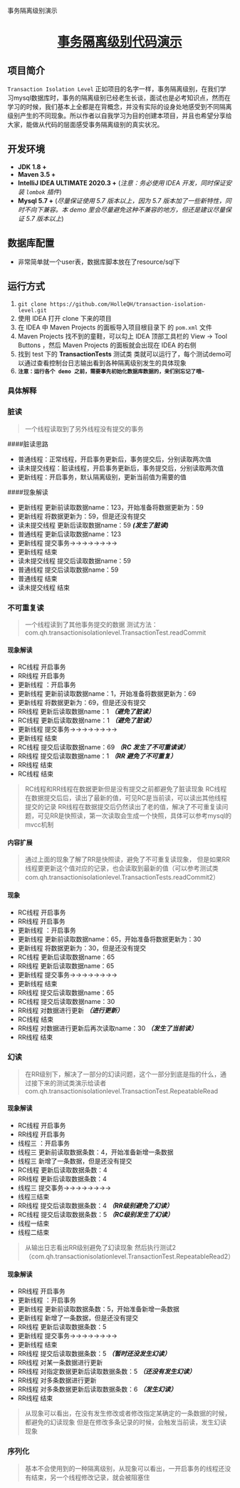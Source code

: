 事务隔离级别演示
<h1 align="center"><a href="https://github.com/xkcoding" target="_blank">事务隔离级别代码演示</a></h1>

## 项目简介

`Transaction Isolation Level`
正如项目的名字一样，事务隔离级别，在我们学习mysql数据库时，事务的隔离级别已经老生长谈，面试也是必考知识点，然而在学习的时候，我们基本上全都是在背概念，并没有实际的设身处地感受到不同隔离级别产生的不同现象。所以作者以自我学习为目的创建本项目，并且也希望分享给大家，能做从代码的层面感受事务隔离级别的真实状况。

## 开发环境

- **JDK 1.8 +**
- **Maven 3.5 +**
- **IntelliJ IDEA ULTIMATE 2020.3 +** (*注意：务必使用 IDEA 开发，同时保证安装 `lombok` 插件*)
- **Mysql 5.7 +** (*尽量保证使用 5.7 版本以上，因为 5.7 版本加了一些新特性，同时不向下兼容。本 demo 里会尽量避免这种不兼容的地方，但还是建议尽量保证 5.7 版本以上*)

## 数据库配置

- 非常简单就一个user表，数据库脚本放在了resource/sql下

## 运行方式

1. `git clone https://github.com/HolleQH/transaction-isolation-level.git`
2. 使用 IDEA 打开 clone 下来的项目
3. 在 IDEA 中 Maven Projects 的面板导入项目根目录下 的 `pom.xml` 文件
4. Maven Projects 找不到的童鞋，可以勾上 IDEA 顶部工具栏的 View -> Tool Buttons ，然后 Maven Projects 的面板就会出现在 IDEA 的右侧
5. 找到 test 下的 **TransactionTests** 测试类 类就可以运行了，每个测试demo可以通过查看控制台日志输出看到各种隔离级别发生的具体现象
6. **`注意：运行各个 demo 之前，需要事先初始化数据库数据的，亲们别忘记了哦~`**

### 具体解释

### 脏读
> 一个线程读取到了另外线程没有提交的事务

####脏读思路

- 普通线程：正常线程，开启事务更新后，事务提交后，分别读取两次值
- 读未提交线程：脏读线程，开启事务更新后，事务提交后，分别读取两次值
- 更新线程：开启事务，默认隔离级别，更新当前值为需要的值

####现象解读

- 更新线程 更新前读取数据name：123，开始准备将数据更新为：59
- 更新线程 将数据更新为：59，但是还没有提交
- 读未提交线程 更新后读取数据name：59  **_(发生了脏读)_**
- 普通线程 更新后读取数据name：123
- 更新线程 提交事务->->->->->->->->
- 更新线程 结束
- 读未提交线程 提交后读取数据name：59
- 普通线程 提交后读取数据name：59
- 普通线程 结束
- 读未提交线程 结束

### 不可重复读

> 一个线程读到了其他事务提交的数据
> 测试方法：com.qh.transactionisolationlevel.TransactionTest.readCommit

#### 现象解读

- RC线程 开启事务
- RR线程 开启事务
- 更新线程 ：开启事务
- 更新线程 更新前读取数据name：1，开始准备将数据更新为：69
- 更新线程 将数据更新为：69，但是还没有提交
- RR线程 更新后读取数据name：1 _**（避免了脏读）**_
- RC线程 更新后读取数据name：1 _**（避免了脏读）**_
- 更新线程 提交事务->->->->->->->->
- 更新线程 结束
- RC线程 提交后读取数据name：69 _**（RC 发生了不可重读读）**_
- RR线程 提交后读取数据name：1 _**（RR 避免了不可重复）**_
- RR线程 结束
- RC线程 结束

> RC线程和RR线程在数据更新但是没有提交之前都避免了脏读现象 RC线程在数据提交后后，读出了最新的值，可见RC是当前读，可以读出其他线程提交的记录 RR线程在数据提交后仍然读出了老的值，解决了不可重复读问题，可见RR是快照读，第一次读取会生成一个快照，具体可以参考mysql的mvcc机制

#### 内容扩展

> 通过上面的现象了解了RR是快照读，避免了不可重复读现象，
> 但是如果RR线程要更新这个值对应的记录，也会读取到最新的值（可以参考测试类com.qh.transactionisolationlevel.TransactionTests.readCommit2）

#### 现象

- RC线程 开启事务
- RR线程 开启事务
- 更新线程 ：开启事务
- 更新线程 更新前读取数据name：65，开始准备将数据更新为：30
- 更新线程 将数据更新为：30，但是还没有提交
- RC线程 更新后读取数据name：65
- RR线程 更新后读取数据name：65
- 更新线程 提交事务->->->->->->->->
- 更新线程 结束
- RR线程 提交后读取数据name：65
- RC线程 提交后读取数据name：30
- RR线程 对数据进行更新 _**（进行更新）**_
- RC线程 结束
- RR线程 对数据进行更新后再次读取name：30 _**（发生了当前读）**_
- RR线程 结束

### 幻读

> 在RR级别下，解决了一部分的幻读问题，这个一部分到底是指的什么，通过接下来的测试类演示给读者 com.qh.transactionisolationlevel.TransactionTest.RepeatableRead

#### 现象解读

- RC线程 开启事务
- RR线程 开启事务
- 线程三 ：开启事务
- 线程三 更新前读取数据条数：4，开始准备新增一条数据
- 线程三 新增了一条数据，但是还没有提交
- RC线程 更新后读取数据条数：4
- RR线程 更新后读取数据条数：4
- 线程三 提交事务->->->->->->->->
- 线程三结束
- RR线程 提交后读取数据条数：4 _**（RR级别避免了幻读）**_
- RC线程 提交后读取数据条数：5 _**（RC级别发生了幻读）**_
- 线程一结束
- 线程二结束

> 从输出日志看出RR级别避免了幻读现象
> 然后执行测试2（com.qh.transactionisolationlevel.TransactionTest.RepeatableRead2）

#### 现象解读

- RR线程 开启事务
- 更新线程 ：开启事务
- 更新线程 更新前读取数据条数：5，开始准备新增一条数据
- 更新线程 新增了一条数据，但是还没有提交
- RR线程 更新后读取数据条数：5
- 更新线程 提交事务->->->->->->->->
- 更新线程 结束
- RR线程 提交后读取数据条数：5 _**（暂时还没发生幻读）**_
- RR线程 对某一条数据进行更新
- RR线程 对指定数据更新后读取数据条数：5 _**（还没有发生幻读）**_
- RR线程 对多条数据进行更新
- RR线程 对多条数据更新后读取数据条数：6 _**（发生幻读）**_
- RR线程 结束

> 从现象可以看出，在没有发生修改或者修改指定某确定的一条数据的时候，都避免的幻读现象
> 但是在修改多条记录的时候，会触发当前读，发生幻读现象

### 序列化

> 基本不会使用到的一种隔离级别，从现象可以看出，一开启事务的线程还没有结束，另一个线程修改记录，就会被阻塞住

